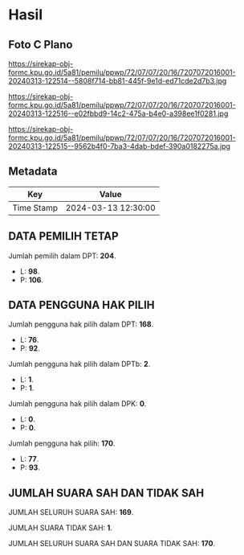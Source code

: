 # Hasil

## Foto C Plano

https://sirekap-obj-formc.kpu.go.id/5a81/pemilu/ppwp/72/07/07/20/16/7207072016001-20240313-122514--5808f714-bb81-445f-9e1d-ed71cde2d7b3.jpg

https://sirekap-obj-formc.kpu.go.id/5a81/pemilu/ppwp/72/07/07/20/16/7207072016001-20240313-122516--e02fbbd9-14c2-475a-b4e0-a398ee1f0281.jpg

https://sirekap-obj-formc.kpu.go.id/5a81/pemilu/ppwp/72/07/07/20/16/7207072016001-20240313-122515--9562b4f0-7ba3-4dab-bdef-390a0182275a.jpg


## Metadata

| Key        | Value               |
| ---------- | ------------------- |
| Time Stamp | 2024-03-13 12:30:00 |


## DATA PEMILIH TETAP

Jumlah pemilih dalam DPT: **204**.
 * L: **98**.
 * P: **106**.

## DATA PENGGUNA HAK PILIH

Jumlah pengguna hak pilih dalam DPT: **168**.
 * L: **76**.
 * P: **92**.

Jumlah pengguna hak pilih dalam DPTb: **2**.
 * L: **1**.
 * P: **1**.

Jumlah pengguna hak pilih dalam DPK: **0**.
 * L: **0**.
 * P: **0**.

Jumlah pengguna hak pilih: **170**.
 * L: **77**.
 * P: **93**.

## JUMLAH SUARA SAH DAN TIDAK SAH

JUMLAH SELURUH SUARA SAH: **169**.

JUMLAH SUARA TIDAK SAH: **1**.

JUMLAH SELURUH SUARA SAH DAN SUARA TIDAK SAH: **170**.



